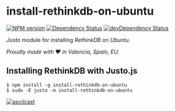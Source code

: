 # install-rethinkdb-on-ubuntu

[![NPM version](http://img.shields.io/npm/v/install-rethinkdb-on-ubuntu.svg)](https://www.npmjs.org/package/install-rethinkdb-on-ubuntu)
[![Dependency Status](https://david-dm.org/justojsm/install-rethinkdb-on-ubuntu.svg)](https://david-dm.org/justojsm/install-rethinkdb-on-ubuntu)
[![devDependency Status](https://david-dm.org/justojsm/install-rethinkdb-on-ubuntu/dev-status.svg)](https://david-dm.org/justojsm/install-rethinkdb-on-ubuntu#info=devDependencies)

*Justo* module for installing *RethinkDB* on *Ubuntu*.

*Proudly made with ♥ in Valencia, Spain, EU.*

## Installing RethinkDB with Justo.js

```
$ npm install -g install-rethinkdb-on-ubuntu
$ sudo -E justo -m install-rethinkdb-on-ubuntu
```

[![asciicast](https://asciinema.org/a/2b78xbmnh108n6wwqqumxyyjy.png)](https://asciinema.org/a/2b78xbmnh108n6wwqqumxyyjy)
